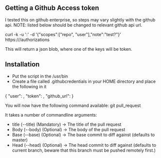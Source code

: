 Getting a Github Access token
-----------------------------

I tested this on github enterprise, so steps may vary slightly with the github api.
NOTE: <url> listed below should be changed to relevant github api url.

curl -k -u '<github-username>:<github-password>' -d '{"scopes":["repo", "user"],"note":"test?"}' https://<url>/authorizations

This will return a json blob, where one of the keys will be token.

Installation
------------

- Put the script in the /usr/bin
- Create a file called .githubcredentials in your HOME directory and place the following in it


{
	"user": <your github name>,
	"token": <your github token>,
	"github_url": <the github url of the github instance you are using>
}


You will now have the following command available:
git pull\_request

It takes a number of commandline arguments:
- title (--title) (Mandatory) -> The title of the pull request
- Body (--body) (Optional) -> The body of the pull request
- Base (--base) (Optional) -> The base commit to diff against (defaults to master)
- Head (--head) (Optional) -> The head commit to diff against (defaults to current branch, beware that this branch must be pushed remotely first.)
